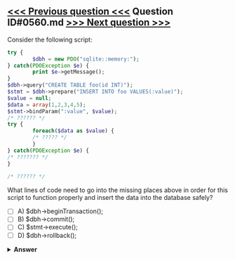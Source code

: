 [<<< Previous question <<<](0559.md)   Question ID#0560.md   [>>> Next question >>>](0561.md)
---

Consider the following script:

```php
try {
        $dbh = new PDO("sqlite::memory:");
} catch(PDOException $e) {
        print $e->getMessage();
}
$dbh->query("CREATE TABLE foo(id INT)");
$stmt = $dbh->prepare("INSERT INTO foo VALUES(:value)");
$value = null;
$data = array(1,2,3,4,5);
$stmt->bindParam(":value", $value);
/* ?????? */
try {
        foreach($data as $value) {
        /* ????? */
        }
} catch(PDOException $e) {
/* ??????? */
}
    
/* ?????? */
```
What lines of code need to go into the missing places above in order for this script to function properly and insert the data into the database safely?

- [ ] A) $dbh->beginTransaction();
- [ ] B) $dbh->commit();
- [ ] C) $stmt->execute();
- [ ] D) $dbh->rollback();

<details><summary><b>Answer</b></summary>
<p>
  Answer: <strong>A, B, C, D</strong>
</p>
</details>
